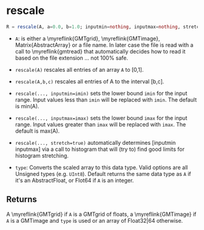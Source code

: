 # rescale

```julia
R = rescale(A, a=0.0, b=1.0; inputmin=nothing, inputmax=nothing, stretch=false, type=nothing)
```

- `A`: is either a \myreflink{GMTgrid}, \myreflink{GMTimage}, Matrix{AbstractArray} or a file name.
  In later case the file is read with a call to \myreflink{gmtread} that automatically decides how to read it
  based on the file extension ... not 100% safe.

- `rescale(A)` rescales all entries of an array `A` to [0,1].

- `rescale(A,b,c)` rescales all entries of A to the interval [b,c].

- `rescale(..., inputmin=imin)` sets the lower bound `imin` for the input range. Input values less
   than `imin` will be replaced with `imin`. The default is min(A).

- `rescale(..., inputmax=imax)` sets the lower bound `imax` for the input range. Input values greater
   than `imax` will be replaced with `imax`. The default is max(A).

- `rescale(..., stretch=true)` automatically determines [inputmin inputmax] via a call to histogram that
   will (try to) find good limits for histogram stretching. 

- `type`: Converts the scaled array to this data type. Valid options are all Unsigned types (e.g. `UInt8`).
   Default returns the same data type as `A` if it's an AbstractFloat, or Flot64 if `A` is an integer.

Returns
-------

A \myreflink{GMTgrid} if `A` is a GMTgrid of floats, a \myreflink{GMTimage} if `A` is a GMTimage and
`type` is used or an array of Float32|64 otherwise.
